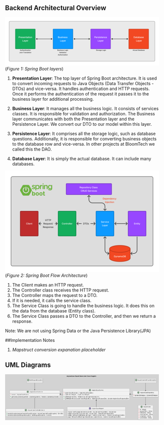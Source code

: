 ## Backend Architectural Overview

![Architectural Overview](/documentation/images/hrf_be_architecture_overview.png)
(_Figure 1: Spring Boot layers_)

1. **Presentation Layer**: The top layer of Spring Boot architecture. It is used
   to convert incoming requests to Java Objects (Data Transfer Objects - DTOs) and vice-versa. It handles authentication and HTTP requests.
   Once it performs the authentication of the request it passes it to the business layer for additional processing.

2. **Business Layer**: It manages all the business logic. It consists of services classes. It is responsible for
   validation and authorization. The Business layer communicates with both the Presentation layer and the Persistence
   Layer. We convert our DTO to our model within this layer.

3. **Persistence Layer**: It comprises all the storage logic, such as database questions.
   Additionally, it is responsible for converting business objects to the database row and vice-versa.
   In other projects at BloomTech we called this the DAO.

4. **Database Layer**: It is simply the actual database. It can include many databases.

![FlowArchitecture](/documentation/images/hrf_be_flow_architecture.png)
(_Figure 2: Spring Boot Flow Architecture_)

1. The Client makes an HTTP request.
2. The Controller class receives the HTTP request.
3. The Controller maps the request to a DTO.
4. If it is needed, it calls the service class.
5. The Service Class is going to handle the business logic. It does this on the data from the database (Entity class).
6. The Service Class passes a DTO to the Controller, and then we return a response.

Note: We are not using Spring Data or the Java Persistence Library(JPA)

##Implementation Notes
1. _Mapstruct conversion expanation placeholder_

## UML Diagrams
![MainClassDiagram](/documentation/images/RELEASE_1.5_CD.png)